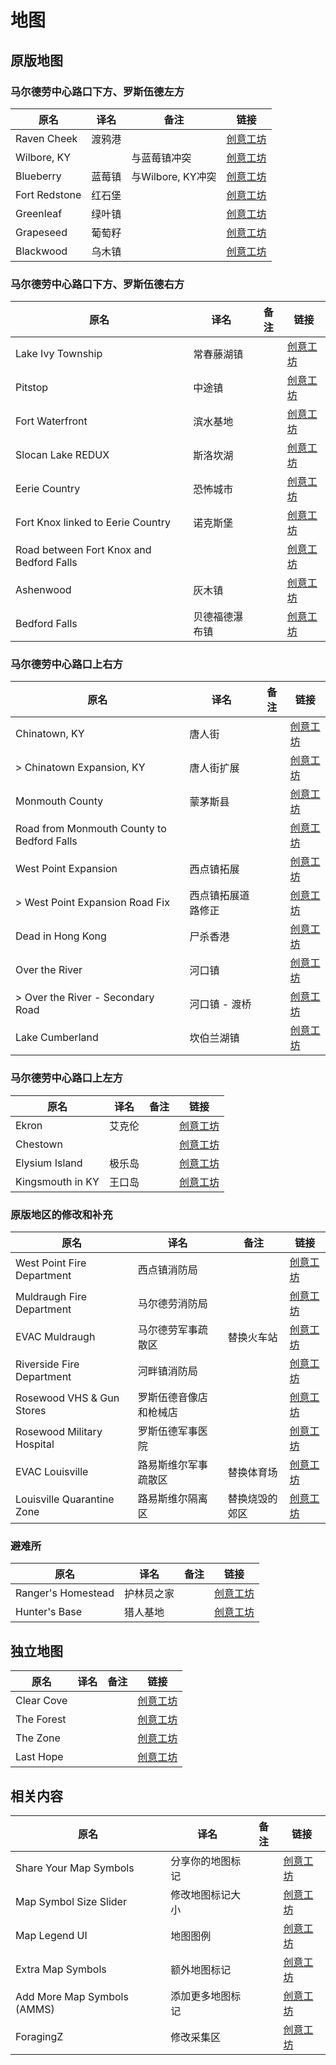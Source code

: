 # 地图

## 原版地图

### 马尔德劳中心路口下方、罗斯伍德左方

| 原名          | 译名   | 备注              | 链接                                                                          |
| ------------- | ------ | ----------------- | ----------------------------------------------------------------------------- |
| Raven Cheek   | 渡鸦港 |                   | [创意工坊](https://steamcommunity.com/sharedfiles/filedetails/?id=2196102849) |
| Wilbore, KY   |        | 与蓝莓镇冲突      | [创意工坊](https://steamcommunity.com/sharedfiles/filedetails/?id=2899635920) |
| Blueberry     | 蓝莓镇 | 与Wilbore, KY冲突 | [创意工坊](https://steamcommunity.com/sharedfiles/filedetails/?id=2671890843) |
| Fort Redstone | 红石堡 |                   | [创意工坊](https://steamcommunity.com/sharedfiles/filedetails/?id=1516836158) |
| Greenleaf     | 绿叶镇 |                   | [创意工坊](https://steamcommunity.com/sharedfiles/filedetails/?id=2778799110) |
| Grapeseed     | 葡萄籽 |                   | [创意工坊](https://steamcommunity.com/sharedfiles/filedetails/?id=2463499011) |
| Blackwood     | 乌木镇 |                   | [创意工坊](https://steamcommunity.com/sharedfiles/filedetails/?id=2536865912) |

### 马尔德劳中心路口下方、罗斯伍德右方

| 原名                                     | 译名           | 备注 | 链接                                                                          |
| ---------------------------------------- | -------------- | ---- | ----------------------------------------------------------------------------- |
| Lake Ivy Township                        | 常春藤湖镇     |      | [创意工坊](https://steamcommunity.com/sharedfiles/filedetails/?id=2252982049) |
| Pitstop                                  | 中途镇         |      | [创意工坊](https://steamcommunity.com/sharedfiles/filedetails/?id=2597946327) |
| Fort Waterfront                          | 滨水基地       |      | [创意工坊](https://steamcommunity.com/sharedfiles/filedetails/?id=2779248414) |
| Slocan Lake REDUX                        | 斯洛坎湖       |      | [创意工坊](https://steamcommunity.com/sharedfiles/filedetails/?id=2461163224) |
| Eerie Country                            | 恐怖城市       |      | [创意工坊](https://steamcommunity.com/sharedfiles/filedetails/?id=1254546530) |
| Fort Knox linked to Eerie Country        | 诺克斯堡       |      | [创意工坊](https://steamcommunity.com/sharedfiles/filedetails/?id=2595249356) |
| Road between Fort Knox and Bedford Falls |                |      | [创意工坊](https://steamcommunity.com/sharedfiles/filedetails/?id=2595785944) |
| Ashenwood                                | 灰木镇         |      | [创意工坊](https://steamcommunity.com/sharedfiles/filedetails/?id=2820363371) |
| Bedford Falls                            | 贝德福德瀑布镇 |      | [创意工坊](https://steamcommunity.com/sharedfiles/filedetails/?id=522891356)  |

### 马尔德劳中心路口上右方

| 原名                                       | 译名               | 备注 | 链接                                                                          |
| ------------------------------------------ | ------------------ | ---- | ----------------------------------------------------------------------------- |
| Chinatown, KY                              | 唐人街             |      | [创意工坊](https://steamcommunity.com/sharedfiles/filedetails/?id=2730975264) |
| > Chinatown Expansion, KY                  | 唐人街扩展         |      | [创意工坊](https://steamcommunity.com/sharedfiles/filedetails/?id=2895386882) |
| Monmouth County                            | 蒙茅斯县           |      | [创意工坊](https://steamcommunity.com/sharedfiles/filedetails/?id=2887123503) |
| Road from Monmouth County to Bedford Falls |                    |      | [创意工坊](https://steamcommunity.com/sharedfiles/filedetails/?id=2944975401) |
| West Point Expansion                       | 西点镇拓展         |      | [创意工坊](https://steamcommunity.com/sharedfiles/filedetails/?id=2195155059) |
| > West Point Expansion Road Fix            | 西点镇拓展道路修正 |      | [创意工坊](https://steamcommunity.com/sharedfiles/filedetails/?id=2805994608) |
| Dead in Hong Kong                          | 尸杀香港           |      | [创意工坊](https://steamcommunity.com/sharedfiles/filedetails/?id=2797636826) |
| Over the River                             | 河口镇             |      | [创意工坊](https://steamcommunity.com/sharedfiles/filedetails/?id=926737806)  |
| > Over the River - Secondary Road          | 河口镇 - 渡桥      |      | [创意工坊](https://steamcommunity.com/sharedfiles/filedetails/?id=2603239477) |
| Lake Cumberland                            | 坎伯兰湖镇         |      | [创意工坊](https://steamcommunity.com/sharedfiles/filedetails/?id=3013564297) |

### 马尔德劳中心路口上左方

| 原名             | 译名   | 备注 | 链接                                                                          |
| ---------------- | ------ | ---- | ----------------------------------------------------------------------------- |
| Ekron            | 艾克伦 |      | [创意工坊](https://steamcommunity.com/sharedfiles/filedetails/?id=2712480036) |
| Chestown         |        |      | [创意工坊](https://steamcommunity.com/sharedfiles/filedetails/?id=2840889213) |
| Elysium Island   | 极乐岛 |      | [创意工坊](https://steamcommunity.com/sharedfiles/filedetails/?id=2819655145) |
| Kingsmouth in KY | 王口岛 |      | [创意工坊](https://steamcommunity.com/sharedfiles/filedetails/?id=2434339338) |

### 原版地区的修改和补充

| 原名                       | 译名                   | 备注           | 链接                                                                          |
| -------------------------- | ---------------------- | -------------- | ----------------------------------------------------------------------------- |
| West Point Fire Department | 西点镇消防局           |                | [创意工坊](https://steamcommunity.com/sharedfiles/filedetails/?id=2787439893) |
| Muldraugh Fire Department  | 马尔德劳消防局         |                | [创意工坊](https://steamcommunity.com/sharedfiles/filedetails/?id=2789097802) |
| EVAC Muldraugh             | 马尔德劳军事疏散区     | 替换火车站     | [创意工坊](https://steamcommunity.com/sharedfiles/filedetails/?id=2928391710) |
| Riverside Fire Department  | 河畔镇消防局           |                | [创意工坊](https://steamcommunity.com/sharedfiles/filedetails/?id=2799120190) |
| Rosewood VHS & Gun Stores  | 罗斯伍德音像店和枪械店 |                | [创意工坊](https://steamcommunity.com/sharedfiles/filedetails/?id=2922087098) |
| Rosewood Military Hospital | 罗斯伍德军事医院       |                | [创意工坊](https://steamcommunity.com/sharedfiles/filedetails/?id=2847283719) |
| EVAC Louisville            | 路易斯维尔军事疏散区   | 替换体育场     | [创意工坊](https://steamcommunity.com/sharedfiles/filedetails/?id=2875459699) |
| Louisville Quarantine Zone | 路易斯维尔隔离区       | 替换烧毁的郊区 | [创意工坊](https://steamcommunity.com/sharedfiles/filedetails/?id=2934132344) |

### 避难所

| 原名               | 译名       | 备注 | 链接                                                                          |
| ------------------ | ---------- | ---- | ----------------------------------------------------------------------------- |
| Ranger's Homestead | 护林员之家 |      | [创意工坊](https://steamcommunity.com/sharedfiles/filedetails/?id=3014875368) |
| Hunter's Base      | 猎人基地   |      | [创意工坊](https://steamcommunity.com/sharedfiles/filedetails/?id=3018062764) |

## 独立地图

| 原名       | 译名 | 备注 | 链接                                                                          |
| ---------- | ---- | ---- | ----------------------------------------------------------------------------- |
| Clear Cove |      |      | [创意工坊](https://steamcommunity.com/sharedfiles/filedetails/?id=2864464688) |
| The Forest |      |      | [创意工坊](https://steamcommunity.com/sharedfiles/filedetails/?id=2874884073) |
| The Zone   |      |      | [创意工坊](https://steamcommunity.com/sharedfiles/filedetails/?id=2837820160) |
| Last Hope  |      |      | [创意工坊](https://steamcommunity.com/sharedfiles/filedetails/?id=3012826346) |

## 相关内容

| 原名                        | 译名             | 备注 | 链接                                                                          |
| --------------------------- | ---------------- | ---- | ----------------------------------------------------------------------------- |
| Share Your Map Symbols      | 分享你的地图标记 |      | [创意工坊](https://steamcommunity.com/sharedfiles/filedetails/?id=2744101803) |
| Map Symbol Size Slider      | 修改地图标记大小 |      | [创意工坊](https://steamcommunity.com/sharedfiles/filedetails/?id=2734705913) |
| Map Legend UI               | 地图图例         |      | [创意工坊](https://steamcommunity.com/sharedfiles/filedetails/?id=2710167561) |
| Extra Map Symbols           | 额外地图标记     |      | [创意工坊](https://steamcommunity.com/sharedfiles/filedetails/?id=2701170568) |
| Add More Map Symbols (AMMS) | 添加更多地图标记 |      | [创意工坊](https://steamcommunity.com/sharedfiles/filedetails/?id=3020323164) |
| ForagingZ                   | 修改采集区       |      | [创意工坊](https://steamcommunity.com/sharedfiles/filedetails/?id=2927691080) |
